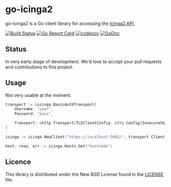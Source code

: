 # go-icinga2

go-icinga2 is a Go client library for accessing the [Icinga2 API](http://docs.icinga.org/icinga2/latest/doc/module/icinga2/chapter/icinga2-api).

[![Build Status](https://travis-ci.org/xert/go-icinga2.svg?branch=master)](https://travis-ci.org/xert/go-icinga2)
[![Go Report Card](https://goreportcard.com/badge/github.com/xert/go-icinga2)](https://goreportcard.com/report/github.com/xert/go-icinga2)
[![codecov](https://codecov.io/gh/xert/go-icinga2/branch/master/graph/badge.svg)](https://codecov.io/gh/xert/go-icinga2)
[![GoDoc](https://godoc.org/github.com/xert/go-icinga2/icinga?status.svg)](https://godoc.org/github.com/xert/go-icinga2/icinga)

## Status ##

In very early stage of development. We'd love to accept your pull requests and contributions to this project.

## Usage ##

Not very usable at the moment.

```go
transport := &icinga.BasicAuthTransport{
	Username: "user",
	Password: "pass",

	Transport: &http.Transport{TLSClientConfig: &tls.Config{InsecureSkipVerify: true}},
}

icinga := icinga.NewClient("https://localhost:5665/", transport.Client())

host, resp, err := icinga.Hosts.Get("hostname")
```

## Licence ##

This library is distributed under the New BSD License found in the [LICENSE](./LICENSE) file.
